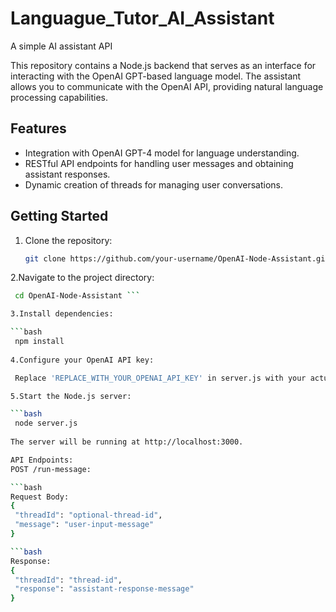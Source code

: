 # Languague_Tutor_AI_Assistant
A simple AI assistant API 


This repository contains a Node.js backend that serves as an interface for interacting with the OpenAI GPT-based language model. The assistant allows you to communicate with the OpenAI API, providing natural language processing capabilities.

## Features

- Integration with OpenAI GPT-4 model for language understanding.
- RESTful API endpoints for handling user messages and obtaining assistant responses.
- Dynamic creation of threads for managing user conversations.

## Getting Started

1. Clone the repository:

   ```bash
   git clone https://github.com/your-username/OpenAI-Node-Assistant.git

2.Navigate to the project directory:

 ```bash
  cd OpenAI-Node-Assistant ```

3.Install dependencies:

 ```bash
  npm install 
  
4.Configure your OpenAI API key:

  Replace 'REPLACE_WITH_YOUR_OPENAI_API_KEY' in server.js with your actual OpenAI API key.

5.Start the Node.js server:

 ```bash
  node server.js
  
The server will be running at http://localhost:3000.

API Endpoints:
POST /run-message:

 ```bash
Request Body:
{
  "threadId": "optional-thread-id",
  "message": "user-input-message"
}

 ```bash
Response:
{
  "threadId": "thread-id",
  "response": "assistant-response-message"
}
